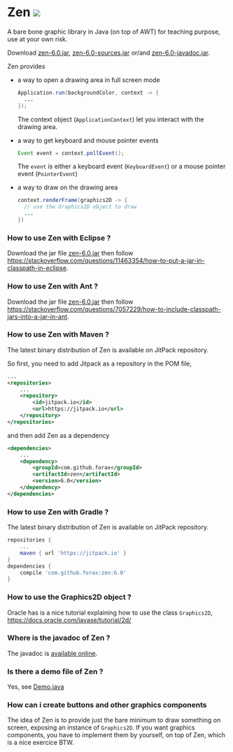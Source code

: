 # Zen [![](https://jitpack.io/v/forax/zen.svg)](https://jitpack.io/#forax/zen)
A bare bone graphic library in Java (on top of AWT) for teaching purpose, use at your own risk.

Download [zen-6.0.jar](https://jitpack.io/com/github/forax/zen/6.0/zen-6.0.jar),
[zen-6.0-sources.jar](https://jitpack.io/com/github/forax/zen/6.0/zen-6.0-sources.jar) or/and
[zen-6.0-javadoc.jar](https://jitpack.io/com/github/forax/zen/6.0/zen-6.0-javadoc.jar).

Zen provides
- a way to open a drawing area in full screen mode
  ```java
  Application.run(backgroundColor, context -> {
    ...
  });
  ```
  The context object (`ApplicationContext`) let you interact with the drawing area.
  
- a way to get keyboard and mouse pointer events
  ```java
  Event event = context.pollEvent();
  ```
  The `event` is either a keyboard event (`KeyboardEvent`) or a mouse pointer event (`PointerEvent`)
  
- a way to draw on the drawing area
  ```java
  context.renderFrame(graphics2D -> {
    // use the Graphics2D object to draw
    ...
  })
  ```

### How to use Zen with Eclipse ?
  Download the jar file [zen-6.0.jar](https://jitpack.io/com/github/forax/zen/6.0/zen-6.0.jar)
  then follow https://stackoverflow.com/questions/11463354/how-to-put-a-jar-in-classpath-in-eclipse.

### How to use Zen with Ant ?
  Download the jar file [zen-6.0.jar](https://jitpack.io/com/github/forax/zen/6.0/zen-6.0.jar)
  then follow https://stackoverflow.com/questions/7057229/how-to-include-classpath-jars-into-a-jar-in-ant. 

### How to use Zen with Maven ?
  The latest binary distribution of Zen is available on JitPack repository.

  So first, you need to add Jitpack as a repository in the POM file,
  ```xml
  ...
  <repositories>
      ...
      <repository>
          <id>jitpack.io</id>
          <url>https://jitpack.io</url>
      </repository>
  </repositories>
  ```

  and then add Zen as a dependency
  ```xml
  <dependencies>
      ...
      <dependency>
          <groupId>com.github.forax</groupId>
          <artifactId>zen</artifactId>
          <version>6.0</version>
      </dependency>
  </dependencies>
  ```

### How to use Zen with Gradle ?
  The latest binary distribution of Zen is available on JitPack repository. 

  ```gradle
  repositories {
      ...
      maven { url 'https://jitpack.io' }
  }
  dependencies {
      compile 'com.github.forax:zen:6.0'
  }
```

### How to use the Graphics2D object ?
  Oracle has is a nice tutorial explaining how to use the class `Graphics2D`,
  https://docs.oracle.com/javase/tutorial/2d/

### Where is the javadoc of Zen ?
  The javadoc is [available online](https://jitpack.io/com/github/forax/zen/6.0/javadoc/).
  
### Is there a demo file of Zen ?
  Yes, see [Demo.java](src/test/java/com/github/forax/zen/Demo.java)

### How can i create buttons and other graphics components
  The idea of Zen is to provide just the bare minimum to draw something on screen, exposing an instance of `Graphics2D`.
  If you want graphics components, you have to implement them by yourself, on top of Zen, which is a nice exercice BTW.
